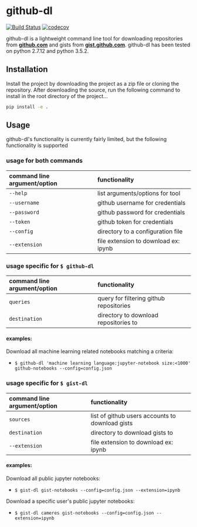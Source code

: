 # github-dl

[![Build Status](https://travis-ci.org/cameres/github-dl.svg?branch=master)](https://travis-ci.org/cameres/github-dl)
[![codecov](https://codecov.io/gh/cameres/github-dl/branch/master/graph/badge.svg)](https://codecov.io/gh/cameres/github-dl)

github-dl is a lightweight command line tool for downloading repositories from **[github.com](http://github.com)** and gists from **[gist.github.com](http://gist.github.com)**. github-dl has been tested on
python 2.7.12 and python 3.5.2.

## Installation
Install the project by downloading the project as a zip file or cloning the repository. After downloading the source, run the following command to install in the root directory of the project...

```bash
pip install -e .
```

## Usage
github-dl's functionality is currently fairly limited, but the following functionality is supported

### usage for both commands
| command line argument/option | functionality |
| :------------- | :------------- |
| `--help` | list arguments/options for tool |
| `--username` | github username for credentials  |
| `--password` | github password for credentials |
| `--token` | github token for credentials |
| `--config` | directory to a configuration file |
| `--extension` | file extension to download ex: ipynb |

### usage specific for `$ github-dl`

| command line argument/option | functionality |
| :------------- | :------------- |
| `queries` | query for filtering github repositories |
| `destination` | directory to download repositories to |

#### examples:

Download all machine learning related notebooks matching a criteria:
- `$ github-dl 'machine learning language:jupyter-notebook size:<1000' github-notebooks --config=config.json`


### usage specific for `$ gist-dl`

| command line argument/option | functionality |
| :------------- | :------------- |
| `sources` | list of github users accounts to download gists |
| `destination` | directory to download gists to |
| `--extension` | file extension to download ex: ipynb |

#### examples:

Download all public jupyter notebooks:
- `$ gist-dl gist-notebooks --config=config.json --extension=ipynb`

Download a specific user's public jupyter notebooks:
- `$ gist-dl cameres gist-notebooks --config=config.json --extension=ipynb`
